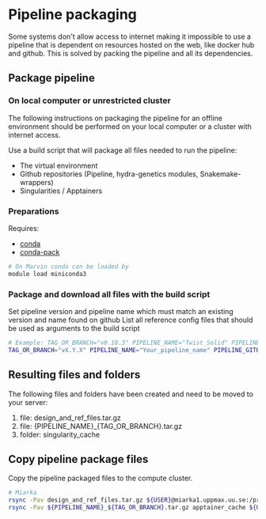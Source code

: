 # Pipeline packaging

Some systems don't allow access to internet making it impossible to use a pipeline that is dependent on resources hosted on the web, like docker hub and github. This is solved by packing the pipeline and all its dependencies.

## Package pipeline

### On local computer or unrestricted cluster
The following instructions on packaging the pipeline for an offline environment should be performed on your local computer or a cluster with internet access.

Use a build script that will package all files needed to run the pipeline:

 * The virtual environment
 * Github repositories (Pipeline, hydra-genetics modules, Snakemake-wrappers)
 * Singularities / Apptainers

### Preparations

Requires:

 - [conda](https://www.anaconda.com/docs/getting-started/miniconda/main)
 - [conda-pack](https://conda.github.io/conda-pack/)

```bash
# On Marvin conda can be loaded by
module load miniconda3
```

### Package and download all files with the build script
Set pipeline version and pipeline name which must match an existing version and name found on github
List all reference config files that should be used as arguments to the build script


```bash
# Example: TAG_OR_BRANCH="v0.18.3" PIPELINE_NAME="Twist_Solid" PIPELINE_GITHUB_REPO="https://github.com/genomic-medicine-sweden/Twist_Solid.git" bash build/build_conda.sh config/references/design_files.hg19.yaml -v config/references/novaseq.hg19.pon.yaml -v config/references/references.hg19.yaml
TAG_OR_BRANCH="vX.Y.X" PIPELINE_NAME="Your_pipeline_name" PIPELINE_GITHUB_REPO="pipeline_github_repo.git" bash build/build_conda.sh config/references/<file1>.yaml config/references/<file2>.yaml
```

## Resulting files and folders
The following files and folders have been created and need to be moved to your server:

1. file: design_and_ref_files.tar.gz
2. file: {PIPELINE_NAME}_{TAG_OR_BRANCH}.tar.gz
3. folder: singularity_cache 


## Copy pipeline package files

Copy the pipeline packaged files to the compute cluster.

```bash
# Miarka
rsync -Pav design_and_ref_files.tar.gz ${USER}@miarka1.uppmax.uu.se:/proj/ngi2024001/bin/${PIPELINE_SHORT_NAME}/
rsync -Pav ${PIPELINE_NAME}_${TAG_OR_BRANCH}.tar.gz apptainer_cache ${USER}@miarka1.uppmax.uu.se:/proj/ngi2024001/bin/${PIPELINE_SHORT_NAME}/${TAG_OR_BRANCH}/
```
